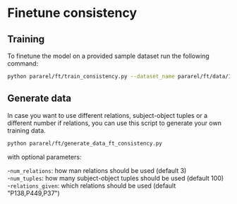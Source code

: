 # Finetune consistency

## Training

To finetune the model on a provided sample dataset run the following command:

```sh
python pararel/ft/train_consistency.py --dataset_name pararel/ft/data/100_3_P138_P37_P449/ --mlm_LAMA pararel/ft/data/100_3_P138_P37_P449/train_mlm.txt --candidate_set
```

## Generate data

In case you want to use different relations, subject-object tuples or a
different number if relations, you can use this script to generate your own
training data.

```sh
python pararel/ft/generate_data_ft_consistency.py
```
with optional parameters:

-`num_relations`: how man relations should be used (default 3) \
-`num_tuples`: how many subject-object tuples should be used (default 100) \
-`relations_given`: which relations should be used (default "P138,P449,P37")
